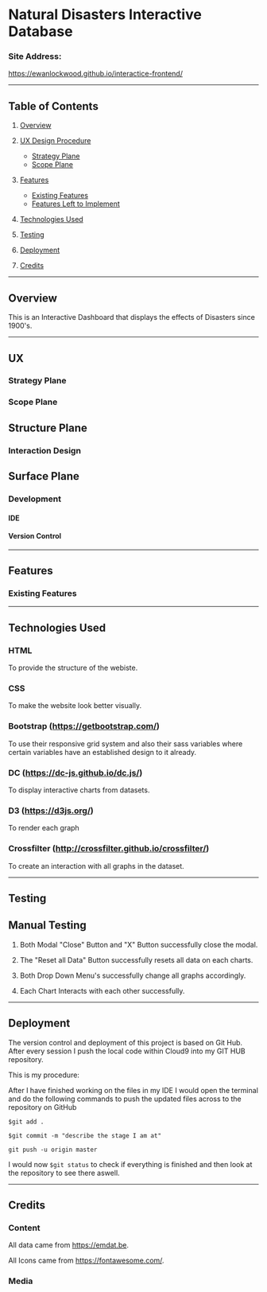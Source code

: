 # Natural Disasters Interactive Database

### Site Address: 

https://ewanlockwood.github.io/interactice-frontend/

-----

## Table of Contents

1. [Overview](#overview)

2. [UX Design Procedure](#ux)
    - [Strategy Plane](#strategy-plane)
    - [Scope Plane](#scope-plane)

3. [Features](#features)
    - [Existing Features](#existing-features)
    - [Features Left to Implement](#features-left-to-implement)
    
4. [Technologies Used](#technologies-used)

5. [Testing](#testing)

6. [Deployment](#deployment)

7. [Credits](#credits)

-----

## Overview

This is an Interactive Dashboard that displays the effects of Disasters since 1900's.

 
-----


## UX
 

 
### Strategy Plane
 

### Scope Plane


 ## Structure Plane
 
 ### Interaction Design
 

## Surface Plane

### Development

#### IDE


#### Version Control


-----
## Features
### Existing Features


-----

## Technologies Used


### HTML
To provide the structure of the webiste.

### CSS
To make the website look better visually.

### Bootstrap (https://getbootstrap.com/)
To use their responsive grid system and also their sass variables where certain variables have an established design to it already.

### DC (https://dc-js.github.io/dc.js/)
To display interactive charts from datasets.
 
### D3 (https://d3js.org/)
To render each graph

### Crossfilter (http://crossfilter.github.io/crossfilter/)
To create an interaction with all graphs in the dataset.
 

-----

## Testing

## Manual Testing

1. Both Modal "Close" Button and "X" Button successfully close the modal.

2. The "Reset all Data" Button successfully resets all data on each charts.

3. Both Drop Down Menu's successfully change all graphs accordingly.

4. Each Chart Interacts with each other successfully.
-----

## Deployment

The version control and deployment of this project is based on Git Hub. After every session I push the local code within Cloud9 into my GIT HUB repository.

This is my procedure: 

After I have finished working on the files in my IDE I would open the terminal and do the following commands to push the updated files across to the repository on GitHub

``` $git add . ```

```$git commit -m "describe the stage I am at"```

```git push -u origin master```

I would now ```$git status``` to check if everything is finished and then look at the repository to see there aswell.

-----

## Credits
### Content
All data came from https://emdat.be.

All Icons came from https://fontawesome.com/.
### Media
